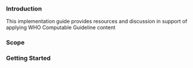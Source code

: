 ### Introduction

This implementation guide provides resources and discussion in support of applying WHO Computable Guideline content

### Scope

### Getting Started
